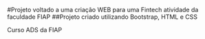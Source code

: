 #Projeto voltado a uma criação WEB para uma Fintech atividade da faculdade FIAP
##Projeto criado utilizando Bootstrap, HTML e CSS

Curso ADS da FIAP